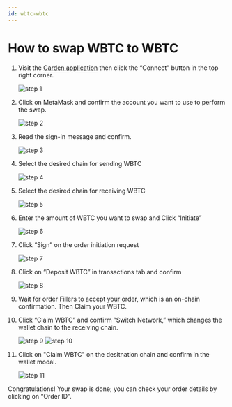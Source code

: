 ```yaml
---
id: wbtc-wbtc
---
```


# How to swap WBTC to WBTC

1. Visit the [Garden application](https://app.garden.finance/swap/) then click the “Connect” button in the top right corner.

   ![step 1](../../../images/guide-wbtc-wbtc-1.png)

3. Click on MetaMask and confirm the account you want to use to perform the swap.

   ![step 2](../../../images/guide-wbtc-wbtc-2.png)

5. Read the sign-in message and confirm.

   ![step 3](../../../images/guide-wbtc-wbtc-3.png)

7. Select the desired chain for sending WBTC

   ![step 4](../../../images/guide-wbtc-wbtc-4.png)

9. Select the desired chain for receiving WBTC

   ![step 5](../../../images/guide-wbtc-wbtc-5.png)

11. Enter the amount of WBTC you want to swap and Click “Initiate”

    ![step 6](../../../images/guide-wbtc-wbtc-6.png)

13. Click “Sign” on the order initiation request

    ![step 7](../../../images/guide-wbtc-wbtc-7.png)

15. Click on “Deposit WBTC” in transactions tab and confirm

    ![step 8](../../../images/guide-wbtc-wbtc-8.png)

17. Wait for order Fillers to accept your order, which is an on-chain confirmation. Then Claim your WBTC.

18. Click “Claim WBTC” and confirm ”Switch Network,” which changes the wallet chain to the receiving chain.

    ![step 9](../../../images/guide-wbtc-wbtc-9.png)
    ![step 10](../../../images/guide-wbtc-wbtc-10.png)

20. Click on "Claim WBTC" on the desitnation chain and confirm in the wallet modal.

    ![step 11](../../../images/guide-wbtc-wbtc-11.png)

Congratulations! Your swap is done; you can check your order details by clicking on “Order ID”.
